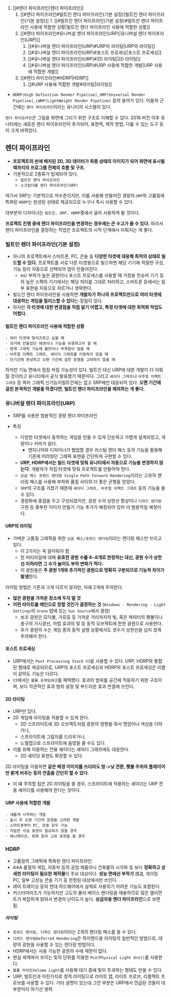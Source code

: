 1. [[#렌더 파이프라인|렌더 파이프라인]]
	1. [[#렌더 파이프라인#빌트인 렌더 파이프라인(기본 설정)|빌트인 렌더 파이프라인(기본 설정)]]
			1. [[#빌트인 렌더 파이프라인(기본 설정)#빌트인 렌더 파이프라인 사용에 적합한 상황|빌트인 렌더 파이프라인 사용에 적합한 상황]]
	2. [[#렌더 파이프라인#유니버설 렌더 파이프라인(URP)|유니버설 렌더 파이프라인(URP)]]
		1. [[#유니버설 렌더 파이프라인(URP)#URP의 라이팅|URP의 라이팅]]
		2. [[#유니버설 렌더 파이프라인(URP)#포스트 프로세싱|포스트 프로세싱]]
		3. [[#유니버설 렌더 파이프라인(URP)#2D 라이팅|2D 라이팅]]
		4. [[#유니버설 렌더 파이프라인(URP)#URP 사용에 적합한 개발|URP 사용에 적합한 개발]]
	3. [[#렌더 파이프라인#HDRP|HDRP]]
		1. [[#URP 사용에 적합한 개발#라이팅|라이팅]]

- `HDRP(High Definition Render Pipeline)`, `URP(Universal Render Pipeline)`, `LWRP(LightWeight Render Pipeline)` 등의 용어가 있다. 이들의 근간에는 `렌더 파이프라인`이라는 유니티의 시스템이 있다. 

`렌더 파이프라인`은 그림을 화면에 그리기 위한 구조로 이해할 수 있다. 2018 버전 이후 유니티에는 새로운 렌더 파이프라인이 추가되어, 표현력, 제작 방법, 다룰 수 있는 도구 등이 크게 바뀌었다.

## 렌더 파이프라인
- **프로젝트의 씬에 배치된 2D, 3D 데이터가 최종 상태의 이미지가 되어 화면에 표시될 때까지의 프로그램 전체의 흐름 및 구조.**
- 기본적으로 2종류가 탑재되어 있다.
	- `빌트인 렌더 파이프라인`
	- `스크립터블 렌더 파이프라인(SRP)`

여기서 SRP는 기본적으로 저수준이지만, 이를 사용해 만들어진 경량의 `URP`와 고품질에 특화된 `HDRP`는 완성된 상태로 제공되므로 누구나 즉시 사용할 수 있다.

대부분의 디자이너는 `빌트인, URP, HDRP`중에서 골라 사용하게 될 것이다. 

**프로젝트 진행 중에 렌더 파이프라인을 변경하는 경우에는 큰 수고가 들 수 있다.** 따라서 렌더 파이프라인을 결정하는 작업은 프로젝트의 시작 단계에서 이뤄지는 게 좋다. 

### 빌트인 렌더 파이프라인(기본 설정)
- 하나의 프로젝트에서 스마트폰, PC, 콘솔 등 **다양한 타겟에 대응해 최적의 상태로 빌드할 수 있다.** 프로젝트를 서로 다른 타겟용으로 빌드하면 해당 기기에 적절한 구성, 기능 등이 자동으로 선택되어 앱이 만들어진다. 
	- ex) 부하가 높은 광원이나 포스트 프로세스를 사용할 때 가정용 컨슈머 기기 등의 높은 스펙의 기기에서는 해당 처리를 그대로 처리하고, 스마트폰 등에서는 일부 표현을 자동으로 자르거나 생략한다.
- 빌드인 렌더 파이프라인을 사용하면 **개발자가 하나의 프로젝트만으로 여러 타겟에 대응하는 게임을 릴리스할 수 있다**는 장점이 있다. 
- 하지만 **각 타겟에 대한 변경점을 직접 알기 어렵고, 특정 타겟에 대한 최적화 작업도 어렵다.**

#### 빌트인 렌더 파이프라인 사용에 적합한 상황
```
- 여러 타겟에 릴리즈하고 싶을 때
- 과거에 만들었던 에셋이나 기능을 유용하고자 할 때
- 현재 그래픽 기능에 불만이나 부족함이 없을 때
- 비주얼 이펙트 그래프, 셰이더 그래프를 이용하지 않을 때
- 단기간에 완성하고 오랜 기간에 걸친 운영을 고려하지 않을 때
```

하지만 기능 면에서 점점 쳐질 가능성이 있다. 빌트인 대신 URP에 대한 개발이 더 이뤄질 것이라고 유니티에서 공식 발표했기 때문이다. 
그리고 `셰이더 그래프`나 `비주얼 이펙트 그래프` 등 여러 그래픽 신기능이빌트인에는 없고 SRP에만 대응되어 있다. **오랜 기간에 걸친 본격적인 개발을 하겠다면, 빌트인 렌더 파이프라인을 제외하는 게 좋다.**

### 유니버설 렌더 파이프라인(URP)
- SRP를 사용한 범용적인 경량 렌더 파이프라인

- 특징
	- 다양한 타겟에서 동작하는 게임을 만들 수 있게 단순하고 가볍게 설계되었고, 개량이나 커마가 쉽다. 
		- 엔지니어와 디자이너가 협업할 경우 커스텀 렌더 패스 등의 기능을 활용해 기존에 어려웠던 그래픽 표현을 간단하게 구현할 수 있다. 
	- **URP, HDRP에서는 빌드 타겟에 맞춰 유니티에서 자동으로 기능을 변경하지 않는다.** 개발자가 직접 타겟에 맞춰 프로젝트를 만들어야 한다.
	- `싱글 패스 포워드 렌더링 Single Path Forward Rendering`이라는 고유의 렌더링 패스를 사용해 부하와 품질 사이의 더 좋은 균형을 얻었다.
	- `SRP`의 구조를 가졌기 때문에 `셰이더 그래프, 비주얼 이펙트 그래프` 등의 기능을 쓸 수 있다.
	- 경량화에 중점을 두고 구성되었지만, 광원 수의 상한선 향상이나 `디퍼드 렌더링` 구현 등 풍부한 이미지 만들기 기능 추가가 예정되어 있어 더 범용적일 예정이다.

#### URP의 라이팅
- 가벼운 고품질 그래픽을 위한 `싱글 패스/포워드 렌더링`이라는 렌더링 패스만 쓰이고 있다.
	- 이 2가지는 꼭 알아둬야 함
	- 한 머티리얼에 대해 **유효한 광원 수를 4~8개로 한정하는 대신, 광원 수가 상한선 이하라면 그 수가 늘어도 부하 변화가 적다.** 
	- 이 광원들은 **주 광원 1개와 추가적인 광원으로 명확히 구분되므로 기능적 차이가 발생**한다.

라이팅 방법은 기존과 크게 다르지 않지만, 아래 2개에 주의한다.
- **많은 광원을 가까운 장소에 두지 말 것**
- **어떤 라이트를 메인으로 정할 것인가 결정하는 것** (`Windows - Rendering - Light Settings`의 `Scene` 탭에 있는 `Sun Source`에서 결정)
	- 보조 광원은 모닥불, 가로등 등 가까운 거리까지의 빛, 혹은 캐릭터의 횃불이나 총구의 가시광선, 마법 효과의 빛 등 동적 오브젝트에 한한 광원으로 사용한다. 
	- 추가 광원의 수는 게임 중의 동적 실행 상황에서도 갯수가 상한선을 넘지 않게 주의해야 한다.

#### 포스트 프로세싱
- URP에서는 `Post Processing Stack V3`을 사용할 수 있다. URP, HDRP와 통합된 형태로 제공되므로, URP의 포스트 프로세싱과 HDRP의 포스트 프로세싱은 이름이 같아도 기능은 다르다.
- `V3`에서는 `볼륨 프레임워크`를 채택했다. 효과의 범위를 공간에 적용하기 위한 구조이며, 보다 직관적인 효과 범위 설정 및 부드러운 효과 연결에 쓰인다.

#### 2D 라이팅
- URP만 있다.
- 2D 게임에 라이팅을 적용할 수 있게 한다. 
	- 2D 스프라이트에 3D 오브젝트처럼 광원의 영향을 줘서 명암이나 색상을 더하거나, 
	- 스프라이트에 그림자를 드리우거나, 
	- 노멀맵으로 스프라이트에 음영을 줄 수도 있다.
- 이를 위해 이용하는 전용 셰이더는 셰이더 그래프에도 대응한다. 
	- 2D 셰이딩 표현도 확장할 수 있다.

2D 라이팅을 이용하면 **같은 배경 이미지를 쓰더라도 밤->낮 전환, 횃불 주위의 플레이어만 밝게 비추는 등의 연출을 간단히 할 수 있다.** 
- 이 떄 주의할 점은 2D 라이팅을 쓸 경우, 스프라이트에 적용하는 셰이더는 URP 전용 셰이더를 사용해야 한다는 것이다.

#### URP 사용에 적합한 개발
```
- 새롭게 시작하는 개발
- 출시 후 오랜 기간의 운영을 고려한 개발
- 스마트폰부터 PC, 콘솔 모두 가능
- 치밀한 사실 표현이 필요하지 않을 경우
- 애니메이션, 회화 등의 고유 표현을 할 경우
```

### HDRP
- 고품질의 그래픽에 특화된 렌더 파이프라인. 
- AAA 품질의 게임, 자동차 등의 공엄 제품이나 건축물의 시각화 등 보다 **정확하고 상세한 라이팅이 필요한 제작물**이 주요 대상이다. **성능 면에선 부하가 크고**, 게이밍 PC, 일부 고성능 콘솔 기기 등 한정된 대상에서만 쓰인다.
- 레이 트레이싱 등의 현대 하드웨어에서 실제로 사용하기 어려운 기능도 포함된다.
- 커스터마이즈가 가능하지만 고도의 물리 베이스 렌더링을 채용하므로 많은 엘리먼트가 복잡하게 얽혀서 변경의 난이도가 높다. **상급자용 렌더 파이프라인**으로 보면 됨.

##### 라이팅
- `포워드 렌더링, 디퍼드 렌더링`이라는 2개의 렌더링 패스를 쓸 수 있다.
- `디퍼드 렌더링Deferred Rendering`은 하이엔드용 라이팅의 일반적인 방법으로, 대량의 광원을 사용할 수 있는 렌더링 방법이다. 
- HDRP에서는 사용 가능한 광원의 수에 제한이 없다.
- 현실 세계에서 쓰이는 빛의 단위를 이용한 `PLU(Physical Light Unit)`를 사용한다. 
- `볼륨 라이트Volume Light`를 사용해 대기 중에 빛이 투과하는 형태도 만들 수 있다. 
- URP, 빌트인과 마찬가지로 정적 라이팅으로 라이트 맵, 라이트 프로브, 리플렉트 프로브를 사용할 수 있다.
기타 설명이 있는데 그런 부분은 URP에서 언급된 것들이 대부분이라 여기선 생략.




